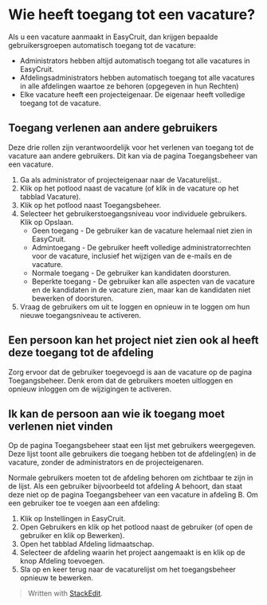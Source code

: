 # Wie heeft toegang tot een vacature?

Als u een  vacature  aanmaakt in EasyCruit, dan krijgen bepaalde gebruikersgroepen automatisch toegang tot de vacature:

-   Administrators  hebben altijd automatisch toegang tot alle vacatures in EasyCruit.
-   Afdelingsadministrators  hebben automatisch toegang tot alle vacatures in alle afdelingen waartoe ze behoren (opgegeven in hun Rechten)
-   Elke vacature heeft een  projecteigenaar. De eigenaar heeft volledige toegang tot de vacature.

## Toegang verlenen aan andere gebruikers

Deze drie rollen zijn verantwoordelijk voor het verlenen van toegang tot de vacature aan andere gebruikers. Dit kan via de pagina  Toegangsbeheer  van een vacature.

1.  Ga als  administrator  of  projecteigenaar  naar de  Vacaturelijst..
2.  Klik op het potlood naast de  vacature  (of klik in de  vacature  op het tabblad  Vacature).
3.  Klik op het potlood naast  Toegangsbeheer.
4.  Selecteer het gebruikerstoegangsniveau voor individuele gebruikers. Klik op  Opslaan.
    -   Geen toegang  - De gebruiker kan de vacature helemaal niet zien in EasyCruit.
    -   Admintoegang  - De gebruiker heeft volledige administratorrechten voor de vacature, inclusief het wijzigen van de e-mails en de vacature.
    -   Normale toegang  - De gebruiker kan kandidaten doorsturen.
    -   Beperkte toegang  - De gebruiker kan alle aspecten van de vacature en de kandidaten in de vacature zien, maar kan de kandidaten niet bewerken of doorsturen.
5.  Vraag de gebruikers om uit te loggen en opnieuw in te loggen om hun nieuwe toegangsniveau te activeren.

## Een persoon kan het project niet zien ook al heeft deze toegang tot de afdeling

Zorg ervoor dat de gebruiker toegevoegd is aan de vacature op de pagina Toegangsbeheer. Denk erom dat de gebruikers moeten uitloggen en opnieuw inloggen om de wijzigingen te activeren.

## Ik kan de persoon aan wie ik toegang moet verlenen niet vinden

Op de pagina  Toegangsbeheer  staat een lijst met gebruikers weergegeven. Deze lijst toont alle gebruikers die toegang hebben tot de afdeling(en) in de vacature, zonder de  administrators  en de  projecteigenaren.

Normale gebruikers moeten tot de afdeling behoren om zichtbaar te zijn in de lijst. Als een gebruiker bijvoorbeeld tot afdeling A behoort, dan staat deze niet op de pagina Toegangsbeheer van een vacature in afdeling B. Om een gebruiker toe te voegen aan een afdeling:

1.  Klik op  Instellingen  in EasyCruit.
2.  Open  Gebruikers  en klik op het potlood naast de gebruiker (of open de gebruiker en klik op  Bewerken).
3.  Open het tabblad  Afdeling lidmaatschap.
4.  Selecteer de afdeling waarin het project aangemaakt is en klik op de knop  Afdeling toevoegen.
5.  Sla op en keer terug naar de vacaturelijst om het toegangsbeheer opnieuw te bewerken.


> Written with [StackEdit](https://stackedit.io/).
<!--stackedit_data:
eyJoaXN0b3J5IjpbODQzNjI2NjAwXX0=
-->